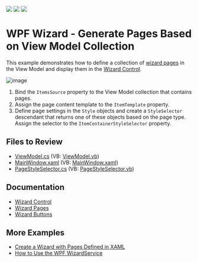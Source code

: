 <!-- default badges list -->
![](https://img.shields.io/endpoint?url=https://codecentral.devexpress.com/api/v1/VersionRange/128657953/22.2.2%2B)
[![](https://img.shields.io/badge/Open_in_DevExpress_Support_Center-FF7200?style=flat-square&logo=DevExpress&logoColor=white)](https://supportcenter.devexpress.com/ticket/details/T415475)
[![](https://img.shields.io/badge/📖_How_to_use_DevExpress_Examples-e9f6fc?style=flat-square)](https://docs.devexpress.com/GeneralInformation/403183)
<!-- default badges end -->

# WPF Wizard - Generate Pages Based on View Model Collection

This example demonstrates how to define a collection of [wizard pages](https://docs.devexpress.com/WPF/115997/controls-and-libraries/navigation-controls/wizard-control/pages) in the View Model and display them in the [Wizard Control](https://docs.devexpress.com/WPF/115979/controls-and-libraries/navigation-controls/wizard-control).

![image](https://user-images.githubusercontent.com/65009440/227187637-e583a760-7e1b-4e52-8927-1d330e7f678c.png)

1. Bind the `ItemsSource` property to the View Model collection that contains pages.
2. Assign the page content template to the `ItemTemplate` property.
3. Define page settings in the `Style` objects and create a `StyleSelector` descendant that returns one of these objects based on the page type. Assign the selector to the `ItemContainerStyleSelector` property.

## Files to Review

* [ViewModel.cs](./CS/DXSample/ViewModel.cs) (VB: [ViewModel.vb](./VB/DXSample/ViewModel.vb))
* [MainWindow.xaml](./CS/DXSample/MainWindow.xaml) (VB: [MainWindow.xaml](./VB/DXSample/MainWindow.xaml))
* [PageStyleSelector.cs](./CS/DXSample/PageStyleSelector.cs) (VB: [PageStyleSelector.vb](./VB/DXSample/PageStyleSelector.vb))

## Documentation

* [Wizard Control](https://docs.devexpress.com/WPF/115979/controls-and-libraries/navigation-controls/wizard-control)
* [Wizard Pages](https://docs.devexpress.com/WPF/115997/controls-and-libraries/navigation-controls/wizard-control/pages)
* [Wizard Buttons](https://docs.devexpress.com/WPF/115998/controls-and-libraries/navigation-controls/wizard-control/buttons)

## More Examples

* [Create a Wizard with Pages Defined in XAML](https://github.com/DevExpress-Examples/wpf-create-a-wizard-with-pages-defined-in-xaml)
* [How to Use the WPF WizardService](https://github.com/DevExpress-Examples/how-to-use-the-wpf-wizardservice)
